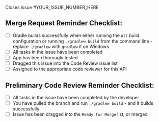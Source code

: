 Closes issue #YOUR_ISSUE_NUMBER_HERE
<!-- E.g. Closes issue #3 -->

## Merge Request Reminder Checklist:

* [ ] Gradle builds successfully when either running the `All` build
  configuration or running `./gradlew build` from the command line - replace
  `./gradlew` with `gradlew` if on Windows
* [ ] All tasks in the issue have been completed
* [ ] App has been thorougly tested
* [ ] Dragged this issue into the Code Review issue list
* [ ] Assigned to the appropriate code reviewer for this API

<!--
Remember to drag your issue over to the Code Review list on the issues
page when it's ready to be code reviewed.
-->

## Preliminary Code Review Reminder Checklist:

* [ ] All tasks in the issue have been completed by the developer
* [ ] You have pulled the branch and run `./gradlew build` - and it builds
  successfully
* [ ] Issue has been dragged into the `Ready for Merge` list, or merged

